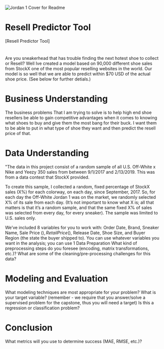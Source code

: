 ![Jordan 1 Cover for Readme](https://user-images.githubusercontent.com/115181745/229978370-64caf802-dae5-4698-99f8-049ba463d4e5.png)
# Resell Predictor Tool

[Resell Predictor Tool]

# 
Are you sneakerhead that has trouble finding the next hotest shoe to collect or Resell? Well Ive created a model based on 90,000 different shoe sales from StockX one of the most popular reselling websites in the world. Our model is so well that we are able to predict within $70 USD of the actual shoe price. (See below for further detials.)  


# Business Understanding

The business problems That I am trying to solve is to help high end shoe resellers be able to gain competitive advantages when it comes to knowing what shoes to buy and give them the most bang for their buck. I want them to be able to put in what type of shoe they want and then predict the resell price of that. 

# Data Understanding

"The data in this project consist of a random sample of all U.S. Off-White x Nike and Yeezy 350 sales from between 9/1/2017 and 2/13/2019. 
This was from a data contest that StockX provided.

To create this sample, I collected a random, fixed percentage of StockX sales (X%) for each colorway, on each day, since September, 2017. So, for each day the Off-White Jordan 1 was on the market, we randomly selected X% of its sale from each day. (It’s not important to know what X is; all that matters is that it’s a random sample, and that the same fixed X% of sales was selected from every day, for every sneaker). The sample was limited to U.S. sales only.

We’ve included 8 variables for you to work with: Order Date, Brand, Sneaker Name, Sale Price ($), Retail Price ($), Release Date, Shoe Size, and Buyer Region (the state the buyer shipped to). You can use whatever variables you want in the analysis; you can use 1 
Data Preparation
What kind of preprocessing steps do you foresee (encoding, matrix transformations, etc.)? 
What are some of the cleaning/pre-processing challenges for this data? 


# Modeling and Evaluation
What modeling techniques are most appropriate for your problem?
What is your target variable? (remember - we require that you answer/solve a supervised problem for the capstone, thus you will need a target)
Is this a regression or classification problem?

# Conclusion
What metrics will you use to determine success (MAE, RMSE, etc.)?


